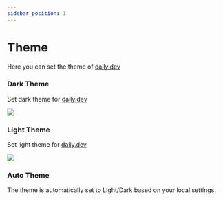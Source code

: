 ```yaml
---
sidebar_position: 1
---
```


# Theme

Here you can set the theme of [daily.dev](https://daily.dev)


### Dark Theme

Set dark theme for [daily.dev](https://daily.dev)

![](https://daily-now-res.cloudinary.com/image/upload/v1636452777/docs/theme2png.png)


### Light Theme

Set light theme for [daily.dev](https://daily.dev)

![](https://daily-now-res.cloudinary.com/image/upload/v1636452628/docs/theme2.jpg)


### Auto Theme

The theme is automatically set to Light/Dark based on your local settings.